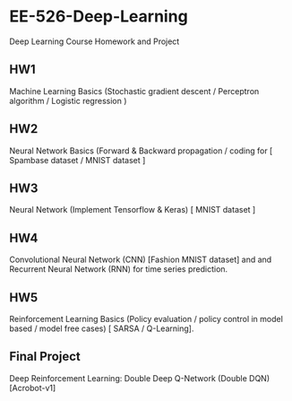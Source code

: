 # EE-526-Deep-Learning
Deep Learning Course Homework and Project

## HW1
Machine Learning Basics (Stochastic gradient descent / Perceptron algorithm / Logistic regression )

## HW2
Neural Network Basics (Forward & Backward propagation / coding for [ Spambase dataset / MNIST dataset ]

## HW3
Neural Network (Implement Tensorflow & Keras) [  MNIST dataset ]

## HW4
Convolutional Neural Network (CNN) [Fashion MNIST dataset] and and Recurrent Neural Network (RNN) for time series prediction.

## HW5
Reinforcement Learning Basics (Policy evaluation / policy control in model based / model free cases) [ SARSA / Q-Learning]. 

## Final Project
Deep Reinforcement Learning: Double Deep Q-Network (Double DQN) [Acrobot-v1]
